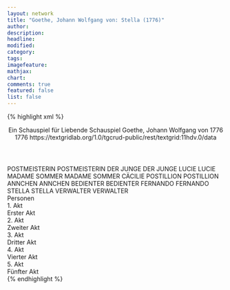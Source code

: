```yaml
---
layout: network
title: "Goethe, Johann Wolfgang von: Stella (1776)"
author:
description:
headline:
modified:
category:
tags:
imagefeature: 
mathjax: 
chart: 
comments: true
featured: false
list: false
---
```

{% highlight xml %}
<?xml-model href="https://raw.githubusercontent.com/DLiNa/project/master/rules/lina.rnc"?><?xml-model href="https://raw.githubusercontent.com/DLiNa/project/master/rules/lina.sch"?>
<play xmlns="http://lina.digital">
  <header>
    <title>Stella</title>
    <subtitle>Ein Schauspiel für Liebende</subtitle>
    <genretitle>Schauspiel</genretitle>
    <author>Goethe, Johann Wolfgang von</author>
    <date type="print">1776</date>
    <date type="premiere">1776</date>
    <date type="written"/>
    <source>https://textgridlab.org/1.0/tgcrud-public/rest/textgrid:11hdv.0/data</source>
  </header>
  <personae>
    <character>
      <name>POSTMEISTERIN</name>
      <alias xml:id="postmeisterin">
        <name>POSTMEISTERIN</name>
      </alias>
    </character>
    <character>
      <name>DER JUNGE</name>
      <alias xml:id="der_junge">
        <name>DER JUNGE</name>
      </alias>
    </character>
    <character>
      <name>LUCIE</name>
      <alias xml:id="lucie">
        <name>LUCIE</name>
      </alias>
    </character>
    <character>
      <name>MADAME SOMMER</name>
      <alias xml:id="madame_sommer">
        <name>MADAME SOMMER</name>
      </alias>
      <alias xml:id="cäcilie">
        <name>CÄCILIE</name>
      </alias>
    </character>
    <character>
      <name>POSTILLION</name>
      <alias xml:id="postillion">
        <name>POSTILLION</name>
      </alias>
    </character>
    <character>
      <name>ANNCHEN</name>
      <alias xml:id="annchen">
        <name>ANNCHEN</name>
      </alias>
    </character>
    <character>
      <name>BEDIENTER</name>
      <alias xml:id="bedienter">
        <name>BEDIENTER</name>
      </alias>
    </character>
    <character>
      <name>FERNANDO</name>
      <alias xml:id="fernando">
        <name>FERNANDO</name>
      </alias>
    </character>
    <character>
      <name>STELLA</name>
      <alias xml:id="stella">
        <name>STELLA</name>
      </alias>
    </character>
    <character>
      <name>VERWALTER</name>
      <alias xml:id="verwalter">
        <name>VERWALTER</name>
      </alias>
    </character>
  </personae>
  <text>
    <div>
      <head>Personen</head>
    </div>
    <div>
      <head>1. Akt</head>
      <div>
        <head>Erster Akt</head>
        <sp who="#postmeisterin">
          <amount n="43" unit="speech_acts"/>
          <amount n="1148" unit="words"/>
          <amount n="26" unit="lines"/>
          <amount n="6185" unit="chars"/>
        </sp>
        <sp who="#der_junge">
          <amount n="1" unit="speech_acts"/>
          <amount n="2" unit="words"/>
          <amount n="1" unit="lines"/>
          <amount n="7" unit="chars"/>
        </sp>
        <sp who="#lucie">
          <amount n="40" unit="speech_acts"/>
          <amount n="737" unit="words"/>
          <amount n="24" unit="lines"/>
          <amount n="3938" unit="chars"/>
        </sp>
        <sp who="#madame_sommer">
          <amount n="25" unit="speech_acts"/>
          <amount n="442" unit="words"/>
          <amount n="17" unit="lines"/>
          <amount n="2553" unit="chars"/>
        </sp>
        <sp who="#postillion">
          <amount n="4" unit="speech_acts"/>
          <amount n="21" unit="words"/>
          <amount n="4" unit="lines"/>
          <amount n="124" unit="chars"/>
        </sp>
        <sp who="#annchen">
          <amount n="5" unit="speech_acts"/>
          <amount n="87" unit="words"/>
          <amount n="3" unit="lines"/>
          <amount n="447" unit="chars"/>
        </sp>
        <sp who="#bedienter">
          <amount n="2" unit="speech_acts"/>
          <amount n="16" unit="words"/>
          <amount n="2" unit="lines"/>
          <amount n="96" unit="chars"/>
        </sp>
        <sp who="#fernando">
          <amount n="26" unit="speech_acts"/>
          <amount n="556" unit="words"/>
          <amount n="23" unit="lines"/>
          <amount n="3084" unit="chars"/>
        </sp>
      </div>
    </div>
    <div>
      <head>2. Akt</head>
      <div>
        <head>Zweiter Akt</head>
        <sp who="#stella">
          <amount n="28" unit="speech_acts"/>
          <amount n="1648" unit="words"/>
          <amount n="8" unit="lines"/>
          <amount n="8717" unit="chars"/>
        </sp>
        <sp who="#bedienter">
          <amount n="3" unit="speech_acts"/>
          <amount n="25" unit="words"/>
          <amount n="3" unit="lines"/>
          <amount n="141" unit="chars"/>
        </sp>
        <sp who="#madame_sommer">
          <amount n="20" unit="speech_acts"/>
          <amount n="284" unit="words"/>
          <amount n="16" unit="lines"/>
          <amount n="1500" unit="chars"/>
        </sp>
        <sp who="#lucie">
          <amount n="15" unit="speech_acts"/>
          <amount n="155" unit="words"/>
          <amount n="12" unit="lines"/>
          <amount n="828" unit="chars"/>
        </sp>
      </div>
    </div>
    <div>
      <head>3. Akt</head>
      <div>
        <head>Dritter Akt</head>
        <sp who="#stella">
          <amount n="20" unit="speech_acts"/>
          <amount n="444" unit="words"/>
          <amount n="11" unit="lines"/>
          <amount n="2303" unit="chars"/>
        </sp>
        <sp who="#fernando">
          <amount n="59" unit="speech_acts"/>
          <amount n="1310" unit="words"/>
          <amount n="41" unit="lines"/>
          <amount n="7276" unit="chars"/>
        </sp>
        <sp who="#bedienter">
          <amount n="4" unit="speech_acts"/>
          <amount n="84" unit="words"/>
          <amount n="3" unit="lines"/>
          <amount n="467" unit="chars"/>
        </sp>
        <sp who="#verwalter">
          <amount n="14" unit="speech_acts"/>
          <amount n="338" unit="words"/>
          <amount n="7" unit="lines"/>
          <amount n="1933" unit="chars"/>
        </sp>
        <sp who="#madame_sommer">
          <amount n="14" unit="speech_acts"/>
          <amount n="878" unit="words"/>
          <amount n="3" unit="lines"/>
          <amount n="4895" unit="chars"/>
        </sp>
        <sp who="#cäcilie">
          <amount n="6" unit="speech_acts"/>
          <amount n="145" unit="words"/>
          <amount n="3" unit="lines"/>
          <amount n="772" unit="chars"/>
        </sp>
        <sp who="#lucie">
          <amount n="1" unit="speech_acts"/>
          <amount n="9" unit="words"/>
          <amount n="1" unit="lines"/>
          <amount n="54" unit="chars"/>
        </sp>
      </div>
    </div>
    <div>
      <head>4. Akt</head>
      <div>
        <head>Vierter Akt</head>
        <sp who="#stella">
          <amount n="32" unit="speech_acts"/>
          <amount n="1480" unit="words"/>
          <amount n="13" unit="lines"/>
          <amount n="7773" unit="chars"/>
        </sp>
        <sp who="#fernando">
          <amount n="22" unit="speech_acts"/>
          <amount n="271" unit="words"/>
          <amount n="16" unit="lines"/>
          <amount n="1434" unit="chars"/>
        </sp>
        <sp who="#annchen">
          <amount n="4" unit="speech_acts"/>
          <amount n="117" unit="words"/>
          <amount n="1" unit="lines"/>
          <amount n="674" unit="chars"/>
        </sp>
        <sp who="#lucie">
          <amount n="2" unit="speech_acts"/>
          <amount n="7" unit="words"/>
          <amount n="2" unit="lines"/>
          <amount n="33" unit="chars"/>
        </sp>
        <sp who="#cäcilie">
          <amount n="11" unit="speech_acts"/>
          <amount n="124" unit="words"/>
          <amount n="9" unit="lines"/>
          <amount n="677" unit="chars"/>
        </sp>
      </div>
    </div>
    <div>
      <head>5. Akt</head>
      <div>
        <head>Fünfter Akt</head>
        <sp who="#stella">
          <amount n="8" unit="speech_acts"/>
          <amount n="506" unit="words"/>
          <amount n="6" unit="lines"/>
          <amount n="2641" unit="chars"/>
        </sp>
        <sp who="#bedienter">
          <amount n="2" unit="speech_acts"/>
          <amount n="25" unit="words"/>
          <amount n="1" unit="lines"/>
          <amount n="138" unit="chars"/>
        </sp>
        <sp who="#fernando">
          <amount n="19" unit="speech_acts"/>
          <amount n="570" unit="words"/>
          <amount n="10" unit="lines"/>
          <amount n="3031" unit="chars"/>
        </sp>
        <sp who="#cäcilie">
          <amount n="20" unit="speech_acts"/>
          <amount n="942" unit="words"/>
          <amount n="10" unit="lines"/>
          <amount n="5049" unit="chars"/>
        </sp>
      </div>
    </div>
  </text>
</play>
{% endhighlight %}